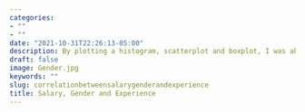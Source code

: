 ```yaml
---
categories:
- ""
- ""
date: "2021-10-31T22:26:13-05:00"
description: By plotting a histogram, scatterplot and boxplot, I was able to visualise the data regarding gender, pay and experience.
draft: false
image: Gender.jpg
keywords: ""
slug: correlationbetweensalarygenderandexperience
title: Salary, Gender and Experience
---
```



